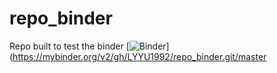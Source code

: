 # repo_binder
Repo built to test the binder
[![Binder](https://mybinder.org/badge.svg)](https://mybinder.org/v2/gh/LYYU1992/repo_binder.git/master
